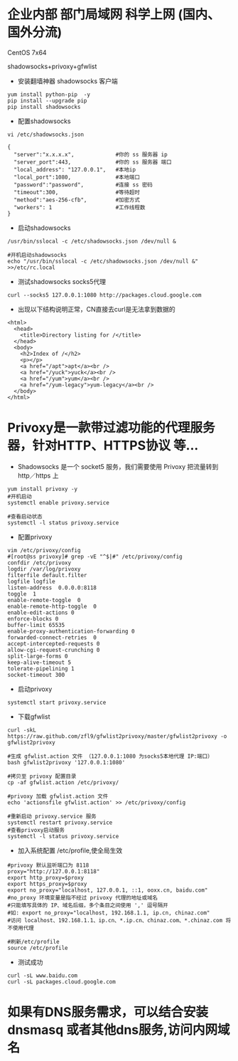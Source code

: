 # 企业内部 部门局域网 科学上网 (国内、国外分流)
CentOS 7x64

shadowsocks+privoxy+gfwlist


- 安装翻墙神器 shadowsocks 客户端
```shell
yum install python-pip  -y
pip install --upgrade pip
pip install shadowsocks
```
- 配置shadowsocks
```shell
vi /etc/shadowsocks.json

{
  "server":"x.x.x.x",             #你的 ss 服务器 ip
  "server_port":443,              #你的 ss 服务器 端口
  "local_address": "127.0.0.1",   #本地ip
  "local_port":1080,              #本地端口
  "password":"password",          #连接 ss 密码
  "timeout":300,                  #等待超时
  "method":"aes-256-cfb",         #加密方式
  "workers": 1                    #工作线程数
}
```
- 启动shadowsocks
```shell
/usr/bin/sslocal -c /etc/shadowsocks.json /dev/null &

#开机启动shadowsocks
echo "/usr/bin/sslocal -c /etc/shadowsocks.json /dev/null &" >>/etc/rc.local
```

- 测试shadowsocks socks5代理
```shell
curl --socks5 127.0.0.1:1080 http://packages.cloud.google.com
```
- 出现以下结构说明正常，CN直接去curl是无法拿到数据的
``` shell
<html>
  <head>
    <title>Directory listing for /</title>
  </head>
  <body>
    <h2>Index of /</h2>
    <p></p>
    <a href="/apt">apt</a><br />
    <a href="/yuck">yuck</a><br />
    <a href="/yum">yum</a><br />
    <a href="/yum-legacy">yum-legacy</a><br />
  </body>
</html>
```

# Privoxy是一款带过滤功能的代理服务器，针对HTTP、HTTPS协议 等...

- Shadowsocks 是一个 socket5 服务，我们需要使用 Privoxy 把流量转到 http／https 上
```shell
yum install privoxy -y
#开机启动
systemctl enable privoxy.service

#查看启动状态
systemctl -l status privoxy.service
```
- 配置privoxy
```shell
vim /etc/privoxy/config
#[root@ss privoxy]# grep -vE "^$|#" /etc/privoxy/config
confdir /etc/privoxy
logdir /var/log/privoxy
filterfile default.filter
logfile logfile
listen-address  0.0.0.0:8118
toggle  1
enable-remote-toggle  0
enable-remote-http-toggle  0
enable-edit-actions 0
enforce-blocks 0
buffer-limit 65535
enable-proxy-authentication-forwarding 0
forwarded-connect-retries  0
accept-intercepted-requests 0
allow-cgi-request-crunching 0
split-large-forms 0
keep-alive-timeout 5
tolerate-pipelining 1
socket-timeout 300
```

- 启动privoxy
```shell
systemctl start privoxy.service
```
- 下载gfwlist
```shell
curl -skL https://raw.github.com/zfl9/gfwlist2privoxy/master/gfwlist2privoxy -o gfwlist2privoxy

#生成 gfwlist.action 文件 （127.0.0.1:1080 为socks5本地代理 IP:端口）
bash gfwlist2privoxy '127.0.0.1:1080'

#拷贝至 privoxy 配置目录
cp -af gfwlist.action /etc/privoxy/

#privoxy 加载 gfwlist.action 文件
echo 'actionsfile gfwlist.action' >> /etc/privoxy/config

#重新启动 privoxy.service 服务
systemctl restart privoxy.service
#查看privoxy启动服务
systemctl -l status privoxy.service
```

- 加入系统配置 /etc/profile,使全局生效
```shell
#privoxy 默认监听端口为 8118
proxy="http://127.0.0.1:8118"
export http_proxy=$proxy
export https_proxy=$proxy
export no_proxy="localhost, 127.0.0.1, ::1, ooxx.cn, baidu.com"
#no_proxy 环境变量是指不经过 privoxy 代理的地址或域名
#只能填写具体的 IP、域名后缀，多个条目之间使用 ',' 逗号隔开
#如: export no_proxy="localhost, 192.168.1.1, ip.cn, chinaz.com"
#访问 localhost、192.168.1.1、ip.cn、*.ip.cn、chinaz.com、*.chinaz.com 将不使用代理

#刷新/etc/profile
source /etc/profile
```

- 测试成功

```shell 
curl -sL www.baidu.com
curl -sL packages.cloud.google.com
```
# 如果有DNS服务需求，可以结合安装 dnsmasq 或者其他dns服务,访问内网域名
